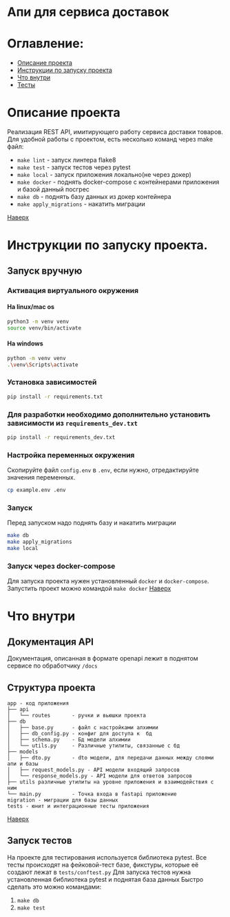 # <a id="enrollmentproject"></a> Апи для сервиса доставок
# Оглавление:
 - [Описание проекта](#description)
 - [Инструкции по запуску проекта](#instruction)
 - [Что внутри](#inside)
 - [Тесты](#Запуск)
 
 #  <a id="description"></a> Описание проекта
 Реализация REST API, имитирующего работу сервиса доставки товаров.
 Для удобной работы с проектом, есть несколько команд через make файл:
 
 - `make lint` - запуск линтера flake8
 - `make test` - запуск тестов через pytest
 - `make local` - запуск приложения локально(не через докер)
 - `make docker` - поднять docker-compose с контейнерами приложения и базой данный посгрес
 - `make db` - поднять базу данных из докер контейнера
 - `make apply_migrations` - накатить миграции

[Наверх](#enrollmentproject)
# <a id="instruction"></a> Инструкции по запуску проекта. 
## Запуск вручную
### Активация виртуального окружения
#### На linux/mac os
```bash
python3 -m venv venv
source venv/bin/activate
```
#### Нa windows
```bash
python -m venv venv
.\venv\Scripts\activate
```

### Установка зависимостей
```bash
pip install -r requirements.txt
```
### Для разработки необходимо дополнительно установить зависимости из `requirements_dev.txt`
```bash
pip install -r requirements_dev.txt
```

### Настройка переменных окружения
Скопируйте файл `config.env` в `.env`, если нужно, отредактируйте значения переменных.
```bash
cp example.env .env
```

### Запуск
Перед запуском надо поднять базу и накатить миграции
```bash
make db
make apply_migrations
make local
```


 ### Запуск через docker-compose
Для запуска проекта нужен установленный `docker` и `docker-compose`. 
Запустить проект можно командой `make docker`
[Наверх](#enrollmentproject)
# <a id="inside"></a> Что внутри
## Документация API
Документация, описанная в формате openapi лежит в поднятом сервисе по обработчику `/docs`

## Структура проекта
```
app - код приложения
├── api
│   └── routes       - ручки и вьюшки проекта
├── db
│   ├── base.py      - файл с настройками алхимии
│   ├── db_config.py - конфиг для доступа к  бд
│   ├── schema.py    - Бд модели алхимии
│   └── utils.py     - Различные утилиты, связанные с бд
├── models
│   ├── dto.py       - dto модели, для передачи данных между слоями апи и базы
│   ├── request_models.py - API модели входящий запросов
│   └── response_models.py - API модели для ответов запросов
├── utils различные утилиты на уровне приложения и взаимодействия с ним
└── main.py          - Точка входа в fastapi приложение
migration - миграции для базы данных
tests - юнит и интеграционные тесты приложения

```
[Наверх](#enrollmentproject)
## <a id="tests"></a> Запуск тестов
На проекте для тестирования используется библиотека pytest. Все тесты происходят на фейковой-тест базе, фикстуры, которые её создают лежат в `tests/conftest.py`
Для запуска тестов нужна установленная библиотека pytest и поднятая база данных
Быстро сделать это можно командами:

 1. `make db`
 2. `make test`

